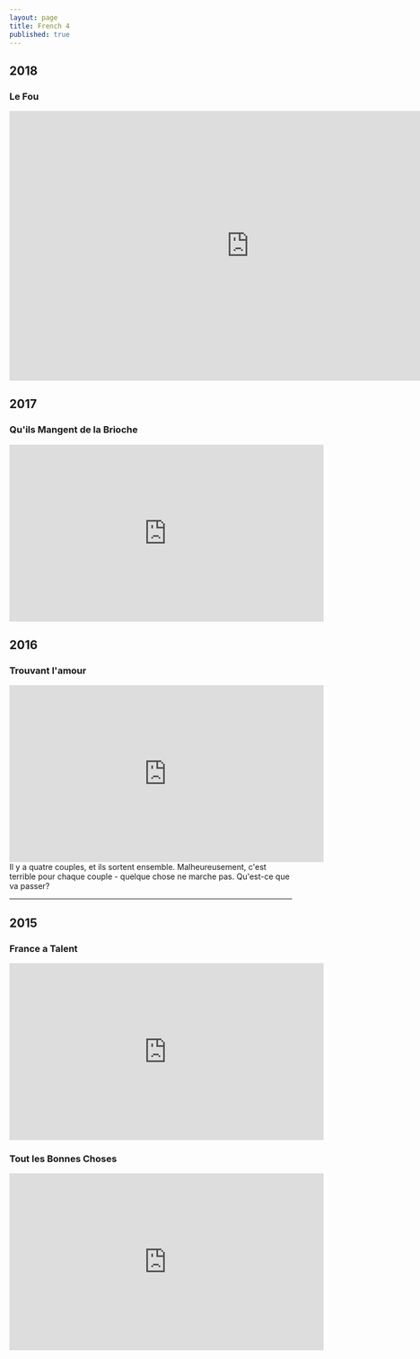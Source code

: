 ```yaml
---
layout: page
title: French 4
published: true
---
```

## 2018

### Le Fou

<iframe width="854" height="480" src="https://www.youtube.com/embed/6ZF2tlbg4oI" frameborder="0" allow="autoplay; encrypted-media" allowfullscreen></iframe>

## 2017

### Qu'ils Mangent de la Brioche

<iframe width="560" height="315" src="https://www.youtube.com/embed/ky7uRLxMnGU" frameborder="0" allowfullscreen></iframe>

## 2016

### Trouvant l'amour

<iframe width="560" height="315" src="https://www.youtube.com/embed/w10RpdV3oW0" frameborder="0" allowfullscreen></iframe>
Il y a quatre couples, et ils sortent ensemble. Malheureusement, c'est terrible pour chaque couple - quelque chose ne marche pas. Qu'est-ce que va passer?
<hr>

## 2015

### France a Talent

<iframe width="560" height="315" src="https://www.youtube.com/embed/Q6wSoXVyGtA" frameborder="0" allowfullscreen></iframe>

### Tout les Bonnes Choses

<iframe width="560" height="315" src="https://www.youtube.com/embed/un-nmRDIosA" frameborder="0" allowfullscreen></iframe>
